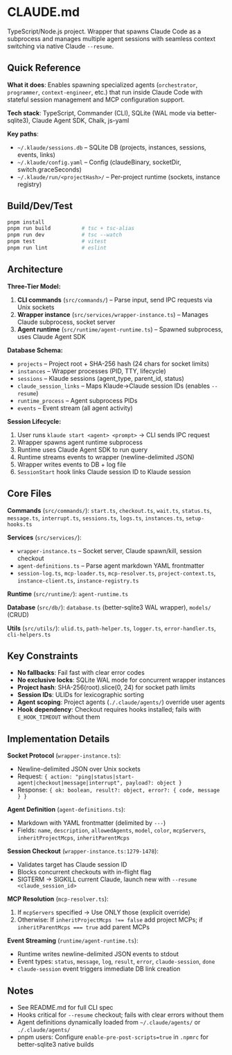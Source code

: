 # CLAUDE.md

TypeScript/Node.js project. Wrapper that spawns Claude Code as a subprocess and manages multiple agent sessions with seamless context switching via native Claude `--resume`.

## Quick Reference

**What it does**: Enables spawning specialized agents (`orchestrator`, `programmer`, `context-engineer`, etc.) that run inside Claude Code with stateful session management and MCP configuration support.

**Tech stack**: TypeScript, Commander (CLI), SQLite (WAL mode via better-sqlite3), Claude Agent SDK, Chalk, js-yaml

**Key paths**:
- `~/.klaude/sessions.db` – SQLite DB (projects, instances, sessions, events, links)
- `~/.klaude/config.yaml` – Config (claudeBinary, socketDir, switch.graceSeconds)
- `~/.klaude/run/<projectHash>/` – Per-project runtime (sockets, instance registry)

## Build/Dev/Test

```bash
pnpm install
pnpm run build          # tsc + tsc-alias
pnpm run dev            # tsc --watch
pnpm test               # vitest
pnpm run lint           # eslint
```

## Architecture

**Three-Tier Model:**
1. **CLI commands** (`src/commands/`) – Parse input, send IPC requests via Unix sockets
2. **Wrapper instance** (`src/services/wrapper-instance.ts`) – Manages Claude subprocess, socket server
3. **Agent runtime** (`src/runtime/agent-runtime.ts`) – Spawned subprocess, uses Claude Agent SDK

**Database Schema:**
- `projects` – Project root + SHA-256 hash (24 chars for socket limits)
- `instances` – Wrapper processes (PID, TTY, lifecycle)
- `sessions` – Klaude sessions (agent_type, parent_id, status)
- `claude_session_links` – Maps Klaude→Claude session IDs (enables `--resume`)
- `runtime_process` – Agent subprocess PIDs
- `events` – Event stream (all agent activity)

**Session Lifecycle:**
1. User runs `klaude start <agent> <prompt>` → CLI sends IPC request
2. Wrapper spawns agent runtime subprocess
3. Runtime uses Claude Agent SDK to run query
4. Runtime streams events to wrapper (newline-delimited JSON)
5. Wrapper writes events to DB + log file
6. `SessionStart` hook links Claude session ID to Klaude session

## Core Files

**Commands** (`src/commands/`): `start.ts`, `checkout.ts`, `wait.ts`, `status.ts`, `message.ts`, `interrupt.ts`, `sessions.ts`, `logs.ts`, `instances.ts`, `setup-hooks.ts`

**Services** (`src/services/`):
- `wrapper-instance.ts` – Socket server, Claude spawn/kill, session checkout
- `agent-definitions.ts` – Parse agent markdown YAML frontmatter
- `session-log.ts`, `mcp-loader.ts`, `mcp-resolver.ts`, `project-context.ts`, `instance-client.ts`, `instance-registry.ts`

**Runtime** (`src/runtime/`): `agent-runtime.ts`

**Database** (`src/db/`): `database.ts` (better-sqlite3 WAL wrapper), `models/` (CRUD)

**Utils** (`src/utils/`): `ulid.ts`, `path-helper.ts`, `logger.ts`, `error-handler.ts`, `cli-helpers.ts`

## Key Constraints

- **No fallbacks**: Fail fast with clear error codes
- **No exclusive locks**: SQLite WAL mode for concurrent wrapper instances
- **Project hash**: SHA-256(root).slice(0, 24) for socket path limits
- **Session IDs**: ULIDs for lexicographic sorting
- **Agent scoping**: Project agents (`./.claude/agents/`) override user agents
- **Hook dependency**: Checkout requires hooks installed; fails with `E_HOOK_TIMEOUT` without them

## Implementation Details

**Socket Protocol** (`wrapper-instance.ts`):
- Newline-delimited JSON over Unix sockets
- Request: `{ action: "ping|status|start-agent|checkout|message|interrupt", payload?: object }`
- Response: `{ ok: boolean, result?: object, error?: { code, message } }`

**Agent Definition** (`agent-definitions.ts`):
- Markdown with YAML frontmatter (delimited by `---`)
- Fields: `name`, `description`, `allowedAgents`, `model`, `color`, `mcpServers`, `inheritProjectMcps`, `inheritParentMcps`

**Session Checkout** (`wrapper-instance.ts:1279-1478`):
- Validates target has Claude session ID
- Blocks concurrent checkouts with in-flight flag
- SIGTERM → SIGKILL current Claude, launch new with `--resume <claude_session_id>`

**MCP Resolution** (`mcp-resolver.ts`):
1. If `mcpServers` specified → Use ONLY those (explicit override)
2. Otherwise: If `inheritProjectMcps !== false` add project MCPs; if `inheritParentMcps === true` add parent MCPs

**Event Streaming** (`runtime/agent-runtime.ts`):
- Runtime writes newline-delimited JSON events to stdout
- Event types: `status`, `message`, `log`, `result`, `error`, `claude-session`, `done`
- `claude-session` event triggers immediate DB link creation

## Notes

- See README.md for full CLI spec
- Hooks critical for `--resume` checkout; fails with clear errors without them
- Agent definitions dynamically loaded from `~/.claude/agents/` or `./.claude/agents/`
- pnpm users: Configure `enable-pre-post-scripts=true` in `.npmrc` for better-sqlite3 native builds

